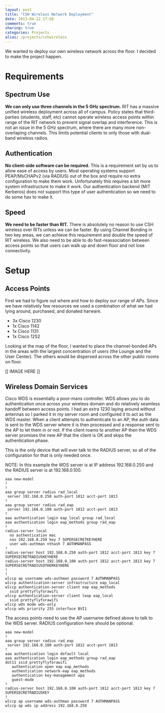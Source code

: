 ```yaml
---
layout: post
title: "CSH Wireless Network Deployment"
date: 2013-04-12 17:58
comments: true
sharing: true
categories: Projects
alias: /projects/cshwireless
---
```

We wanted to deploy our own wireless network across the floor. I decided to make the project happen.

# Requirements
## Spectrum Use
**We can only use three channels in the 5 GHz spectrum.** RIT has a massive unified wireless deployment across all of campus. Policy states that third-parties (students, staff, etc) cannot operate wireless access points within range of the RIT network to prevent signal overlap and interference. This is not an issue in the 5 GHz spectrum, where there are many more non-overlaping channels. This limits potential clients to only those with dual-band wireless radios.

## Authentication
**No client-side software can be required.** This is a requirement set by us to allow ease of access by users. Most operating systems support PEAP/MsCHAPv2 (via RADIUS) out of the box and require no extra configuration to make them work. Unfortunately this requires a bit more system infrastructure to make it work. Our authentication backend (MIT Kerberos) does not support this type of user authentication so we need to do some hax to make it.

## Speed
**We need to be faster than RIT.** There is absolutely no reason to use CSH wireless over RITs unless we can be faster. By using Channel Bonding in two key areas, we can achieve this requirement and double the speed of RIT wireless. We also need to be able to do fast-reassociation between access points so that users can walk up and down floor and not lose connectivity.

# Setup
## Access Points
First we had to figure out where and how to deploy our range of APs. Since we have relatively few resources we used a combination of what we had lying around, purchased, and donated harware. 

* 3x Cisco 1230
* 1x Cisco 1142
* 1x Cisco 1131
* 1x Cisco 1252

Looking at the map of the floor, I wanted to place the channel-bonded APs in the areas with the largest concentration of users (the Lounge and the User Center). The others would be dispersed across the other public rooms on floor.

[[ IMAGE HERE ]]

## Wireless Domain Services
Cisco WDS is essentially a poor-mans controller. WDS allows you to do authentication once across your wireless domain and do relatively seamless handoff between access points. I had an extra 1230 laying around without antennas so I parked it in my server room and configured it to act as the WDS master. When a client attempts to authenticate to an AP, the auth data is sent to the WDS server where it is then processed and a response sent to the AP to let them in or not. If the client roams to another AP then the WDS server promises the new AP that the client is OK and skips the authentication phase. 

This is the only device that will ever talk to the RADIUS server, so all of the configuration for that is only needed once. 

NOTE: In this example the WDS server is at IP address 192.168.0.250 and the RADIUS server is at 192.168.0.100.

```
aaa new-model
!
!
aaa group server radius rad_local
 server 192.168.0.250 auth-port 1812 acct-port 1813
!
aaa group server radius rad_eap
 server 192.168.0.100 auth-port 1812 acct-port 1813
!
aaa authentication login eap_local group rad_local
aaa authentication login eap_methods group rad_eap
!
radius-server local
  no authentication mac
  nas 192.168.0.250 key 7 SUPERSECRETKEYHERE 
  user wds-authman nthash 7 AUTHMANPASS 
!
radius-server host 192.168.0.250 auth-port 1812 acct-port 1813 key 7 SUPERSECRETRADIUSKEYHERE 
radius-server host 192.168.0.100 auth-port 1812 acct-port 1813 key 7 SUPERSECRETRADIUSOTHERKEYHERE 
!
!
wlccp ap username wds-authman password 7 AUTHMANPASS 
wlccp authentication-server infrastructure eap_local
wlccp authentication-server client eap eap_methods
  ssid prettyflyforawifi
wlccp authentication-server client leap eap_local
  ssid prettyflyforawifi
wlccp wds mode wds-only
wlccp wds priority 255 interface BVI1
```

The access points need to use the AP username defined above to talk to the WDS server. RADIUS configuration here should be optional.
```
aaa new-model
!
aaa group server radius rad_eap
 server 192.168.0.100 auth-port 1812 acct-port 1813
!
aaa authentication login default local
aaa authentication login eap_methods group rad_eap
dot11 ssid prettyflyforawifi 
   authentication open eap eap_methods
   authentication network-eap eap_methods
   authentication key-management wpa
   guest-mode
!
radius-server host 192.168.0.100 auth-port 1812 acct-port 1813 key 7 SUPERSECRETRADIUSKEY 
!
wlccp ap username wds-authman password 7 AUTHMANPASS 
wlccp ap wds ip address 192.168.0.250
```
